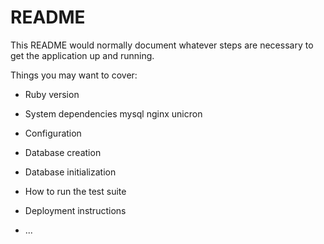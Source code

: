 # README

This README would normally document whatever steps are necessary to get the
application up and running.

Things you may want to cover:

* Ruby version

* System dependencies
mysql nginx unicron
* Configuration

* Database creation

* Database initialization

* How to run the test suite


* Deployment instructions

* ...
